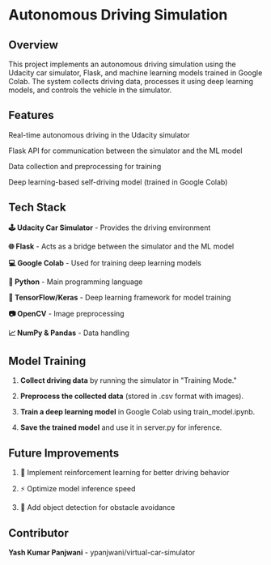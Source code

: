 # Autonomous Driving Simulation
## Overview
This project implements an autonomous driving simulation using the Udacity car simulator, Flask, and machine learning models trained in Google Colab. The system collects driving data, processes it using deep learning models, and controls the vehicle in the simulator.

## Features

Real-time autonomous driving in the Udacity simulator

Flask API for communication between the simulator and the ML model

Data collection and preprocessing for training

Deep learning-based self-driving model (trained in Google Colab)

## Tech Stack

**🕹 Udacity Car Simulator** - Provides the driving environment

**🌐 Flask** - Acts as a bridge between the simulator and the ML model

**💻 Google Colab** - Used for training deep learning models

**🐍 Python** - Main programming language

**🔬 TensorFlow/Keras** - Deep learning framework for model training

**📷 OpenCV** - Image preprocessing

**📈 NumPy & Pandas** - Data handling

## Model Training

1. **Collect driving data** by running the simulator in "Training Mode."

2. **Preprocess the collected data** (stored in .csv format with images).

3. **Train a deep learning model** in Google Colab using train_model.ipynb.

4. **Save the trained model** and use it in server.py for inference.

## Future Improvements

1. 🚀 Implement reinforcement learning for better driving behavior

2. ⚡ Optimize model inference speed

3. 🛑 Add object detection for obstacle avoidance

## Contributor

**Yash Kumar Panjwani** - ypanjwani/virtual-car-simulator
